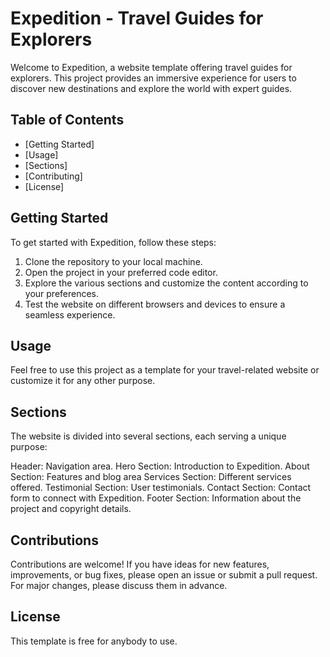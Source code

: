 # Expedition - Travel Guides for Explorers
Welcome to Expedition, a website template offering travel guides for explorers. This project provides an immersive experience for users to discover new destinations and explore the world with expert guides.

## Table of Contents
- [Getting Started]
- [Usage]
- [Sections]
- [Contributing]
- [License]

## Getting Started
To get started with Expedition, follow these steps:

1. Clone the repository to your local machine.
2. Open the project in your preferred code editor.
3. Explore the various sections and customize the content according to your preferences.
4. Test the website on different browsers and devices to ensure a seamless experience.

## Usage
Feel free to use this project as a template for your travel-related website or customize it for any other purpose.

## Sections
The website is divided into several sections, each serving a unique purpose:

Header: Navigation area.
Hero Section: Introduction to Expedition.
About Section: Features and blog area
Services Section: Different services offered.
Testimonial Section: User testimonials.
Contact Section: Contact form to connect with Expedition.
Footer Section: Information about the project and copyright details.

## Contributions
Contributions are welcome! If you have ideas for new features, improvements, or bug fixes, please open an issue or submit a pull request. For major changes, please discuss them in advance.

## License
This template is free for anybody to use.

